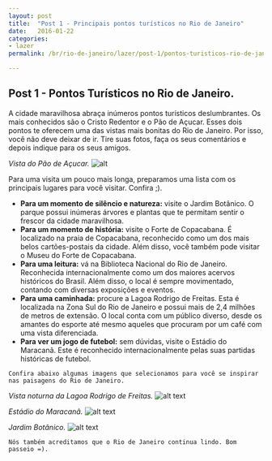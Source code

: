 ```yaml
---
layout: post
title:  "Post 1 - Principais pontos turísticos no Rio de Janeiro"
date:   2016-01-22
categories:
- lazer
permalink: /br/rio-de-janeiro/lazer/post-1/pontos-turisticos-rio-de-janeiro

---
```


## Post 1 - Pontos Turísticos no Rio de Janeiro. 

A cidade maravilhosa abraça inúmeros pontos turísticos deslumbrantes. Os mais conhecidos são o Cristo Redentor e o Pão de Açucar. Esses dois pontos te oferecem uma das vistas mais bonitas do Rio de Janeiro. Por isso, você não deve deixar de ir. Tire suas fotos, faça os seus comentários e depois indique para os seus amigos. 

*Vista do Pão de Açucar.*
![alt][image1]

Para uma visita um pouco mais longa, preparamos uma lista com os principais lugares para você visitar. Confira ;). 

 - **Para um momento de silêncio e natureza:** visite o Jardim Botânico. O parque possui inúmeras árvores e plantas que te permitam sentir o frescor da cidade maravilhosa. 
 - **Para um momento de história:** visite o Forte de Copacabana. É localizado na praia de Copacabana, reconhecido como um  dos mais belos cartões-postais da cidade. Além disso, você também pode visitar o Museu do Forte de Copacabana. 
 - **Para uma leitura:** vá na Biblioteca Nacional do Rio de Janeiro. Reconhecida internacionalmente como um dos maiores acervos históricos do Brasil. Além disso, o local é sempre movimentado, contando com diversas exposições e eventos. 
 - **Para uma caminhada:** procure a Lagoa Rodrigo de Freitas. Esta é localizada na Zona Sul do Rio de Janeiro e possui mais de 2,4 milhões de metros de extensão. O local conta com um público diverso, desde os amantes do esporte até mesmo aqueles que procuram por um café com uma vista diferenciada. 
 - **Para ver um jogo de futebol:** sem dúvidas, visite o Estádio do Maracanã. Este é reconhecido internacionalmente pelas suas partidas históricas de futebol. 

 `Confira abaixo algumas imagens que selecionamos para você se inspirar nas paisagens do Rio de Janeiro. `

*Vista noturna da Lagoa Rodrigo de Freitas.*
![alt text][image2] 

*Estádio do Maracanâ.*
![alt text][image3] 

*Jardim Botânico.*
![alt text][image4]

    Nós também acreditamos que o Rio de Janeiro continua lindo. Bom passeio =). 


[image1]:     https://upload.wikimedia.org/wikipedia/commons/a/a4/P%C3%A3o_de_A%C3%A7ucar_-_RJ_3.JPG
[image2]:      https://upload.wikimedia.org/wikipedia/commons/4/41/Rodrigo_de_Freitas_Lagoon_night.jpg
[image3]: https://upload.wikimedia.org/wikipedia/commons/thumb/a/a8/Est%C3%A1dio_do_Maracan%C3%A3_-_panorama.jpg/1280px-Est%C3%A1dio_do_Maracan%C3%A3_-_panorama.jpg
[image4]: https://c1.staticflickr.com/3/2566/3904003070_6fa47b727a_b.jpg
